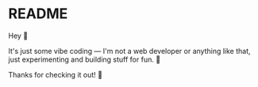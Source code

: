 # README

Hey 👋

It's just some vibe coding — I'm not a web developer or anything like that, just experimenting and building stuff for fun. 🚀

Thanks for checking it out! 🙌

